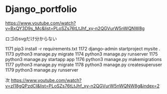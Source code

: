 # Django_portfolio

https://www.youtube.com/watch?v=BxQY3D9s_Mc&list=PLoSZs76tLtJhf_xy-n2QGVurW5nWQNW8g

ロゴのsvgだけ分からない

1171  pip3 install -r requirements.txt
 1172  django-admin startproject mysite .
 1173  python3 manage.py migrate
 1174  python3 manage.py runserver
 1175  python3 manage.py startapp app
 1176  python3 manage.py makemigrations
 1177  python3 manage.py migrate
 1178  python3 manage.py createsuperuser
 1179  python3 manage.py runserver

 次
 https://www.youtube.com/watch?v=zI18gQPzdCI&list=PLoSZs76tLtJhf_xy-n2QGVurW5nWQNW8g&index=2